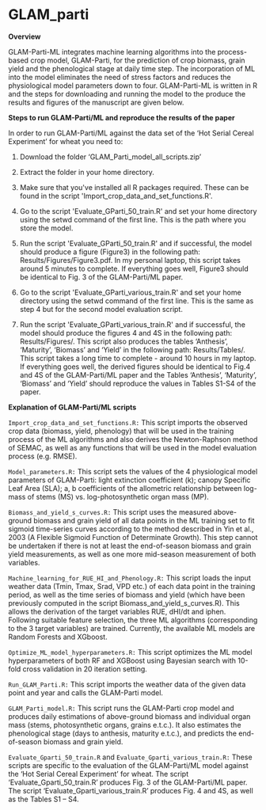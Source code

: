 # GLAM_parti

**Overview**

GLAM-Parti-ML integrates machine learning algorithms into the process-based crop model, GLAM-Parti, for the prediction of crop biomass, grain yield and the phenological stage at daily time step. The incorporation of ML into the model eliminates the need of stress factors and reduces the physiological model parameters down to four. GLAM-Parti-ML is written in R and the steps for downloading and running the model to the produce the results and figures of the manuscript are given below.  

**Steps to run GLAM-Parti/ML and reproduce the results of the paper**

In order to run GLAM-Parti/ML against the data set of the ‘Hot Serial Cereal Experiment’ for wheat you need to:

1. Download the folder ‘GLAM_Parti_model_all_scripts.zip’

2.  Extract the folder in your home directory.

3. Make sure that you've installed all R packages required. These can be found in the script 'Import_crop_data_and_set_functions.R'.

4. Go to the script 'Evaluate_GParti_50_train.R' and set your home directory using the setwd command of the first line. This is the path where you store the model.

5. Run the script 'Evaluate_GParti_50_train.R' and if successful, the model should produce a figure (Figure3) in the following path: Results/Figures/Figure3.pdf. In my personal laptop, this script takes around 5 minutes to complete. If everything goes well, Figure3 should be identical to Fig. 3 of the GLAM-Parti/ML paper.

6. Go to the script 'Evaluate_GParti_various_train.R' and set your home directory using the setwd command of the first line. This is the same as step 4 but for the second model evaluation script.

7. Run the script 'Evaluate_GParti_various_train.R' and if successful, the model should produce the figures 4  and 4S in the following path: Results/Figures/. This script also produces the tables ‘Anthesis’, ‘Maturity’, ‘Biomass’ and ‘Yield’ in the following path: Results/Tables/. This script takes a long time to complete - around 10 hours in my laptop. If everything goes well, the derived figures should be identical to Fig.4 and 4S of the GLAM-Parti/ML paper and the Tables ‘Anthesis’, ‘Maturity’, ‘Biomass’ and ‘Yield’ should reproduce the values in Tables S1-S4 of the paper.

**Explanation of GLAM-Parti/ML scripts**

`Import_crop_data_and_set_functions.R:` This script imports the observed crop data (biomass, yield, phenology) that will be used in the training process of the ML algorithms and also derives the Newton-Raphson method of SEMAC, as well as any functions that will be used in the model evaluation process (e.g. RMSE).

`Model_parameters.R:` This script sets the values of the 4 physiological model parameters of GLAM-Parti: light extinction coefficient (k); canopy Specific Leaf Area (SLA); a, b coefficients of the allometric relationship between log-mass of stems (MS) vs. log-photosynthetic organ mass (MP).

`Biomass_and_yield_s_curves.R:` This script uses the measured above-ground biomass and grain yield of all data points in the ML training set to fit sigmoid time-series curves according to the method described in Yin et al., 2003 (A Flexible Sigmoid Function of Determinate Growth). This step cannot be undertaken if there is not at least the end-of-season biomass and grain yield measurements, as well as one more mid-season measurement of both variables.

`Machine_learning_for_RUE_HI_and_Phenology.R:` This script loads the input weather data (Tmin, Tmax, Srad, VPD etc.) of each data point in the training period, as well as the time series of biomass and yield (which have been  previously computed in the script Biomass_and_yield_s_curves.R). This allows the derivation of the target variables RUE, dHI/dt and iphen. Following suitable feature selection, the three ML algorithms (corresponding to the 3 target variables) are trained. Currently, the available ML models are Random Forests and XGboost. 

`Optimize_ML_model_hyperparameters.R:` This script optimizes the ML model hyperparameters of both RF and XGBoost using Bayesian search with 10-fold cross validation in 20 iteration setting.

`Run_GLAM_Parti.R:` This script imports the weather data of the given data point and year and calls the GLAM-Parti model.

`GLAM_Parti_model.R:` This script runs the GLAM-Parti crop model and produces daily estimations of above-ground biomass and individual organ mass (stems, photosynthetic organs, grains e.t.c.). It also estimates the phenological stage (days to anthesis, maturity e.t.c.), and predicts the end-of-season biomass and grain yield.

`Evaluate_Gparti_50_train.R` and `Evaluate_Gparti_various_train.R:` These scripts are specific to the evaluation of the GLAM-Parti/ML model against the ‘Hot Serial Cereal Experiment’ for wheat. The script ‘Evaluate_Gparti_50_train.R’ produces Fig. 3 of the GLAM-Parti/ML paper. The script ‘Evaluate_Gparti_various_train.R’ produces Fig. 4 and 4S, as well as the Tables S1 – S4.     
